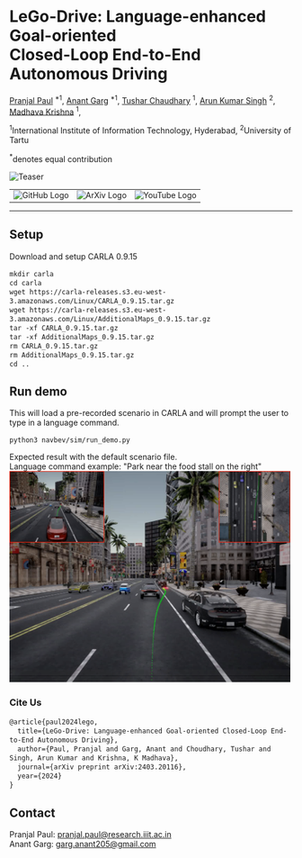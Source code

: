 # LeGo-Drive: Language-enhanced Goal-oriented <br> Closed-Loop End-to-End Autonomous Driving

[Pranjal Paul](https://scholar.google.com/citations?user=4pZlCV4AAAAJ&hl=en) <sup>\*1</sup>,
[Anant Garg](https://anant-garg205.github.io/) <sup>\*1</sup>,
[Tushar Chaudhary]() <sup>1</sup>,
[Arun Kumar Singh](https://tuit.ut.ee/en/content/arun-kumar-singh) <sup>2</sup>,
[Madhava Krishna](https://www.iiit.ac.in/people/faculty/mkrishna/) <sup>1</sup>,

<sup>1</sup>International Institute of Information Technology, Hyderabad, <sup>2</sup>University of Tartu

<sup>\*</sup>denotes equal contribution

![Teaser](/assets/teaser-wide.png)

<table align="center" border="0">
    <tr>
        <td align="center">
            <a href="https://reachpranjal.github.io/lego-drive" style="text-decoration: none;">
                <img src="https://img.shields.io/badge/Project_Page-4CAF50?style=for-the-badge&logoColor=white&logo=github" alt="GitHub Logo">
            </a>
        </td>
        <td align="center">
            <a href="https://arxiv.org/abs/2403.20116" style="text-decoration: none;">
                <img src="https://img.shields.io/badge/ArXiv-000000?style=for-the-badge&logoColor=white&logo=arxiv" alt="ArXiv Logo">
            </a>
        </td>
        <td align="center">
            <a href="https://www.youtube.com/watch?v=eOYAq2cz1Pk" style="text-decoration: none;">
                <img src="https://img.shields.io/badge/Demo_Video-FF0000?style=for-the-badge&logo=youtube&logoColor=white" alt="YouTube Logo">
            </a>
        </td>
    </tr>
</table>

<hr>

## Setup
Download and setup CARLA 0.9.15
```
mkdir carla
cd carla
wget https://carla-releases.s3.eu-west-3.amazonaws.com/Linux/CARLA_0.9.15.tar.gz
wget https://carla-releases.s3.eu-west-3.amazonaws.com/Linux/AdditionalMaps_0.9.15.tar.gz
tar -xf CARLA_0.9.15.tar.gz
tar -xf AdditionalMaps_0.9.15.tar.gz
rm CARLA_0.9.15.tar.gz
rm AdditionalMaps_0.9.15.tar.gz
cd ..
```

## Run demo
This will load a pre-recorded scenario in CARLA and will prompt the user to type in a language command.
```
python3 navbev/sim/run_demo.py
```
Expected result with the default scenario file. <br>
Language command example: "Park near the food stall on the right" <br>
<img src="/assets/demo_result_T10_0050.png" alt="demo_run" width="500"/>


### Cite Us
```
@article{paul2024lego,
  title={LeGo-Drive: Language-enhanced Goal-oriented Closed-Loop End-to-End Autonomous Driving},
  author={Paul, Pranjal and Garg, Anant and Choudhary, Tushar and Singh, Arun Kumar and Krishna, K Madhava},
  journal={arXiv preprint arXiv:2403.20116},
  year={2024}
}
```

## Contact

Pranjal Paul: [pranjal.paul@research.iiit.ac.in](pranjal.paul@research.iiit.ac.in) <br>
Anant Garg: [garg.anant205@gmail.com](garg.anant205@gmail.com)

